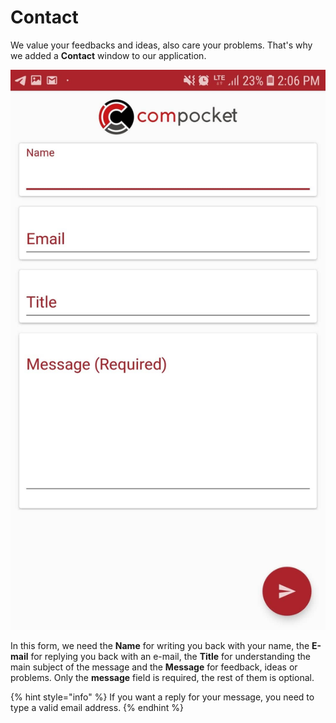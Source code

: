 # Contact



We value your feedbacks and ideas, also care your problems. That's why we added a **Contact** window to our application.

![](../../../../.gitbook/assets/59621345_2306639542941827_1801472423980171264_n.jpg)

In this form, we need the **Name** for writing you back with your name, the **E-mail** for replying you back with an e-mail, the **Title** for understanding the main subject of the message and the **Message** for feedback, ideas or problems. Only the **message** field is required, the rest of them is optional. 

{% hint style="info" %}
If you want a reply for your message, you need to type a valid email address.
{% endhint %}

